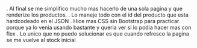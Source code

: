 . Al final se me simplifico mucho mas hacerlo de una sola pagina y que renderize los productos.
. Lo maneje todo con el id del producto que esta hardcodeado en el JSON
. Hice mas CSS sin Bootstrap para practicar porque ya lo venia usando bastante y queria ver si lo podia hacer mas con flex
. Lo unico que no puedo solucionar es que cuando refresco la pagina se me vuelve al stock inicial
